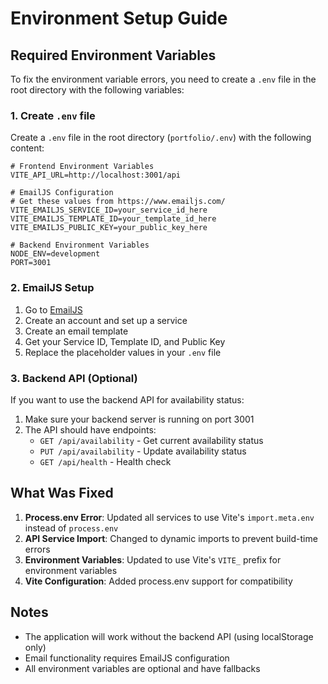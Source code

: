 # Environment Setup Guide

## Required Environment Variables

To fix the environment variable errors, you need to create a `.env` file in the root directory with the following variables:

### 1. Create `.env` file

Create a `.env` file in the root directory (`portfolio/.env`) with the following content:

```env
# Frontend Environment Variables
VITE_API_URL=http://localhost:3001/api

# EmailJS Configuration
# Get these values from https://www.emailjs.com/
VITE_EMAILJS_SERVICE_ID=your_service_id_here
VITE_EMAILJS_TEMPLATE_ID=your_template_id_here
VITE_EMAILJS_PUBLIC_KEY=your_public_key_here

# Backend Environment Variables
NODE_ENV=development
PORT=3001
```

### 2. EmailJS Setup

1. Go to [EmailJS](https://www.emailjs.com/)
2. Create an account and set up a service
3. Create an email template
4. Get your Service ID, Template ID, and Public Key
5. Replace the placeholder values in your `.env` file

### 3. Backend API (Optional)

If you want to use the backend API for availability status:

1. Make sure your backend server is running on port 3001
2. The API should have endpoints:
   - `GET /api/availability` - Get current availability status
   - `PUT /api/availability` - Update availability status
   - `GET /api/health` - Health check

## What Was Fixed

1. **Process.env Error**: Updated all services to use Vite's `import.meta.env` instead of `process.env`
2. **API Service Import**: Changed to dynamic imports to prevent build-time errors
3. **Environment Variables**: Updated to use Vite's `VITE_` prefix for environment variables
4. **Vite Configuration**: Added process.env support for compatibility

## Notes

- The application will work without the backend API (using localStorage only)
- Email functionality requires EmailJS configuration
- All environment variables are optional and have fallbacks
